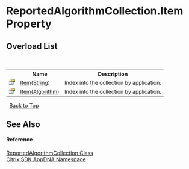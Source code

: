 # ReportedAlgorithmCollection.Item Property 
 


## Overload List
&nbsp;<table><tr><th></th><th>Name</th><th>Description</th></tr><tr><td>![Public property](media/pubproperty.gif "Public property")</td><td><a href="P_Citrix_SDK_AppDNA_ReportedAlgorithmCollection_Item_1">Item(String)</a></td><td>
Index into the collection by application.</td></tr><tr><td>![Public property](media/pubproperty.gif "Public property")</td><td><a href="P_Citrix_SDK_AppDNA_ReportedAlgorithmCollection_Item">Item(Algorithm)</a></td><td>
Index into the collection by application.</td></tr></table>&nbsp;
<a href="#reportedalgorithmcollection.item-property">Back to Top</a>

## See Also


#### Reference
<a href="T_Citrix_SDK_AppDNA_ReportedAlgorithmCollection">ReportedAlgorithmCollection Class</a><br /><a href="N_Citrix_SDK_AppDNA">Citrix.SDK.AppDNA Namespace</a><br />